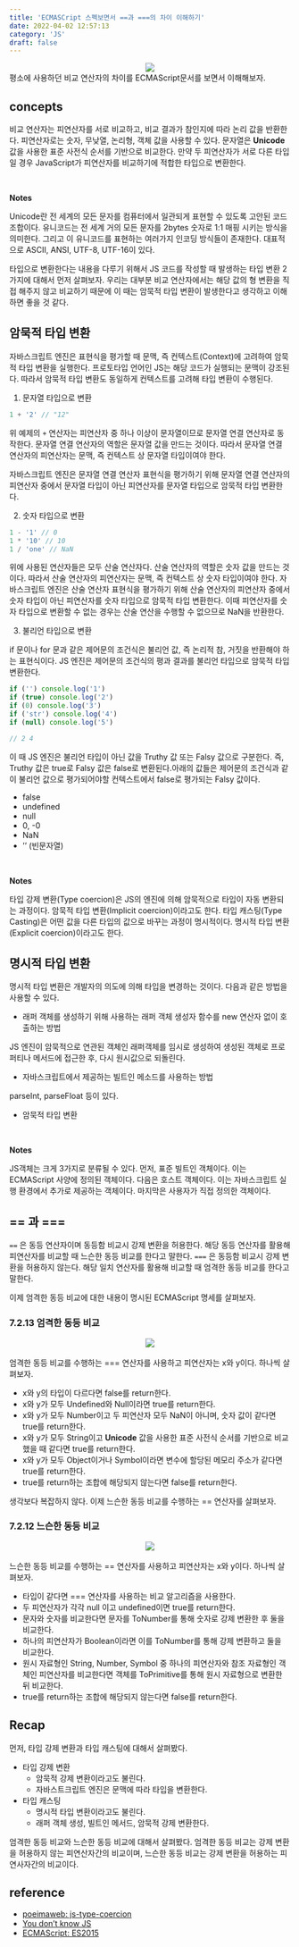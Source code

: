 ```yaml
---
title: 'ECMASCript 스펙보면서 ==과 ===의 차이 이해하기'
date: 2022-04-02 12:57:13
category: 'JS'
draft: false
---
```


<div align="center">
  <img src="../../assets/compare0.png">
</div>
평소에 사용하던 비교 연산자의 차이를 ECMAScript문서를 보면서 이해해보자.

## concepts

비교 연산자는 피연산자를 서로 비교하고, 비교 결과가 참인지에 따라 논리 값을 반환한다. 피연산자로는 숫자, 무낮열, 논리형, 객체 값을 사용할 수 있다. 문자열은 **Unicode** 값을 사용한 표준 사전식 순서를 기반으로 비교한다. 만약 두 피연산자가 서로 다른 타입일 경우 JavaScript가 피연산자를 비교하기에 적합한 타입으로 변환한다.

<br/>

**Notes**

Unicode란 전 세계의 모든 문자를 컴퓨터에서 일관되게 표현할 수 있도록 고안된 코드 조합이다. 유니코드는 전 세계 거의 모든 문자를 2bytes 숫자로 1:1 매핑 시키는 방식을 의미한다. 그리고 이 유니코드를 표현하는 여러가지 인코딩 방식들이 존재한다. 대표적으로 ASCII, ANSI, UTF-8, UTF-16이 있다.

타입으로 변환한다는 내용을 다루기 위해서 JS 코드를 작성할 때 발생하는 타입 변환 2가지에 대해서 먼저 살펴보자. 우리는 대부분 비교 연산자에서는 해당 값의 형 변환을 직접 해주지 않고 비교하기 때문에 이 때는 암묵적 타입 변환이 발생한다고 생각하고 이해하면 좋을 것 같다.

## 암묵적 타입 변환

자바스크립트 엔진은 표현식을 평가할 때 문맥, 즉 컨텍스트(Context)에 고려하여 암묵적 타입 변환을 실행한다. 프로토타입 언어인 JS는 해당 코드가 실행되는 문맥이 강조된다. 따라서 암묵적 타입 변환도 동일하게 컨텍스트를 고려해 타입 변환이 수행된다.

1. 문자열 타입으로 변환

```jsx
1 + '2' // "12"
```

위 예제의 `+` 연산자는 피연산자 중 하나 이상이 문자열이므로 문자열 연결 연산자로 동작한다. 문자열 연결 연산자의 역할은 문자열 값을 만드는 것이다. 따라서 문자열 연결 연산자의 피연산자는 문맥, 즉 컨텍스트 상 문자열 타입이여야 한다.

자바스크립트 엔진은 문자열 연결 연산자 표현식을 평가하기 위해 문자열 연결 연산자의 피연산자 중에서 문자열 타입이 아닌 피연산자를 문자열 타입으로 암묵적 타입 변환한다.

2. 숫자 타입으로 변환

```jsx
1 - '1' // 0
1 * '10' // 10
1 / 'one' // NaN
```

위에 사용된 연산자들은 모두 산술 연산자다. 산술 연산자의 역할은 숫자 값을 만드는 것이다. 따라서 산술 연산자의 피연산자는 문맥, 즉 컨텍스트 상 숫자 타입이여야 한다. 자바스크립트 엔진은 산술 연산자 표현식을 평가하기 위해 산술 연산자의 피연산자 중에서 숫자 타입이 아닌 피연산자를 숫자 타입으로 암묵적 타입 변환한다. 이때 피연산자를 숫자 타입으로 변환할 수 없는 경우는 산술 연산을 수행할 수 없으므로 NaN을 반환한다.

3. 불리언 타입으로 변환

if 문이나 for 문과 같은 제어문의 조건식은 불리언 값, 즉 논리적 참, 거짓을 반환해야 하는 표현식이다. JS 엔진은 제어문의 조건식의 평과 결과를 불리언 타입으로 암묵적 타입 변환한다.

```jsx
if ('') console.log('1')
if (true) console.log('2')
if (0) console.log('3')
if ('str') console.log('4')
if (null) console.log('5')

// 2 4
```

이 때 JS 엔진은 불리언 타입이 아닌 값을 Truthy 값 또는 Falsy 값으로 구분한다. 즉, Truthy 값은 true로 Falsy 값은 false로 변환된다.아래의 값들은 제어문의 조건식과 같이 불리언 값으로 평가되어야할 컨텍스트에서 false로 평가되는 Falsy 값이다.

- false
- undefined
- null
- 0, -0
- NaN
- ’’ (빈문자열)

<br/>

**Notes**

타입 강제 변환(Type coercion)은 JS의 엔진에 의해 암묵적으로 타입이 자동 변환되는 과정이다. 암묵적 타입 변환(Implicit coercion)이라고도 한다. 타입 캐스팅(Type Casting)은 어떤 값을 다른 타입의 값으로 바꾸는 과정이 명시적이다. 명시적 타입 변환(Explicit coercion)이라고도 한다.

## 명시적 타입 변환

명시적 타입 변환은 개발자의 의도에 의해 타입을 변경하는 것이다. 다음과 같은 방법을 사용할 수 있다.

- 래퍼 객체를 생성하기 위해 사용하는 래퍼 객체 생성자 함수를 new 연산자 없이 호출하는 방법

JS 엔진이 암묵적으로 연관된 객체인 래퍼객체를 임시로 생성하여 생성된 객체로 프로퍼티나 메서드에 접근한 후, 다시 원시값으로 되돌린다.

- 자바스크립트에서 제공하는 빌트인 메소드를 사용하는 방법

parseInt, parseFloat 등이 있다.

- 암묵적 타입 변환

<br/>

**Notes**

JS객체는 크게 3가지로 분류될 수 있다. 먼저, 표준 빌트인 객체이다. 이는 ECMAScript 사양에 정의된 객체이다. 다음은 호스트 객체이다. 이는 자바스크립트 실행 환경에서 추가로 제공하는 객체이다. 마지막은 사용자가 직접 정의한 객체이다.

## == 과 ===

`==` 은 동등 연산자이며 동등함 비교시 강제 변환을 허용한다. 해당 동등 연산자를 활용해 피연산자를 비교할 때 느슨한 동등 비교를 한다고 말한다. `===` 은 동등함 비교시 강제 변환을 허용하지 않는다. 해당 일치 연산자를 활용해 비교할 때 엄격한 동등 비교를 한다고 말한다.

이제 엄격한 동등 비교에 대한 내용이 명시된 ECMAScript 명세를 살펴보자.

### 7.2.13 엄격한 동등 비교

<div align="center">
  <img src="../../assets/compare1.png">
</div>

<br/>
엄격한 동등 비교를 수행하는 === 연산자를 사용하고 피연산자는 x와 y이다. 하나씩 살펴보자.

- x와 y의 타입이 다르다면 false를 return한다.
- x와 y가 모두 Undefined와 Null이라면 true를 return한다.
- x와 y가 모두 Number이고 두 피연산자 모두 NaN이 아니며, 숫자 값이 같다면 true를 return한다.
- x와 y가 모두 String이고 **Unicode** 값을 사용한 표준 사전식 순서를 기반으로 비교했을 때 같다면 true를 return한다.
- x와 y가 모두 Object이거나 Symbol이라면 변수에 할당된 메모리 주소가 같다면 true를 return한다.
- true를 return하는 조합에 해당되지 않는다면 false를 return한다.

생각보다 복잡하지 않다. 이제 느슨한 동등 비교를 수행하는 == 연산자를 살펴보자.

### 7.2.12 느슨한 동등 비교

<div align="center">
  <img src="../../assets/compare2.png">
</div>

<br/>
느슨한 동등 비교를 수행하는 == 연산자를 사용하고 피연산자는 x와 y이다. 하나씩 살펴보자.

- 타입이 같다면 === 연산자를 사용하는 비교 알고리즘을 사용한다.
- 두 피연산자가 각각 null 이고 undefined이면 true를 return한다.
- 문자와 숫자를 비교한다면 문자를 ToNumber를 통해 숫자로 강제 변환한 후 둘을 비교한다.
- 하나의 피연산자가 Boolean이라면 이를 ToNumber를 통해 강제 변환하고 둘을 비교한다.
- 원시 자료형인 String, Number, Symbol 중 하나의 피연산자와 참조 자료형인 객체인 피연산자를 비교한다면 객체를 ToPrimitive를 통해 원시 자료형으로 변환한 뒤 비교한다.
- true를 return하는 조합에 해당되지 않는다면 false를 return한다.

## Recap

먼저, 타입 강제 변환과 타입 캐스팅에 대해서 살펴봤다.

- 타입 강제 변환
  - 암묵적 강제 변환이라고도 불린다.
  - 자바스트크립트 엔진은 문맥에 따라 타입을 변환한다.
- 타입 캐스팅
  - 명시적 타입 변환이라고도 불린다.
  - 래퍼 객체 생성, 빌트인 메서드, 암묵적 강제 변환한다.

엄격한 동등 비교와 느슨한 동등 비교에 대해서 살펴봤다. 엄격한 동등 비교는 강제 변환을 허용하지 않는 피연산자간의 비교이며, 느슨한 동등 비교는 강제 변환을 허용하는 피연사자간의 비교이다.

## reference

- [poeimaweb: js-type-coercion](https://poiemaweb.com/js-type-coercion)
- [You don’t know JS](http://www.yes24.com/Product/Goods/43219481)
- [ECMAScript: ES2015](https://262.ecma-international.org/6.0/)
